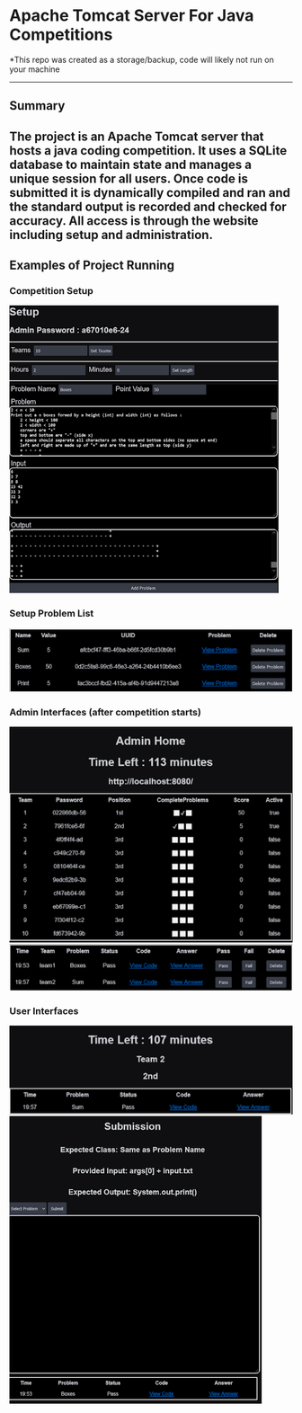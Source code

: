 # Apache Tomcat Server For Java Competitions
*This repo was created as a storage/backup, code will likely not run on your machine
___
## Summary 
The project is an Apache Tomcat server that hosts a java coding competition. 
It uses a SQLite database to maintain state and manages a unique session for all users. 
Once code is submitted it is dynamically compiled and ran and the standard output is 
recorded and checked for accuracy. All access is through the website including setup 
and administration.
---
## Examples of Project Running

### Competition Setup
<img src="images/setup.png" alt="setup image">

### Setup Problem List
<img src="images/problems.png" alt="problems image">

### Admin Interfaces (after competition starts)
<img src="images/adminHome.png" alt="admin home image">
<img src="images/results.png" alt="results image">

### User Interfaces
<img src="images/timeleft.png" alt="time left image">
<img src="images/submission.png" alt="submission image">
